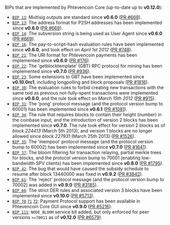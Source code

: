 BIPs that are implemented by Phtevencoin Core (up-to-date up to **v0.12.0**):

* [`BIP 11`](https://github.com/phtevencoin/bips/blob/master/bip-0011.mediawiki): Multisig outputs are standard since **v0.6.0** ([PR #669](https://github.com/phtevencoin/phtevencoin/pull/669)).
* [`BIP 13`](https://github.com/phtevencoin/bips/blob/master/bip-0013.mediawiki): The address format for P2SH addresses has been implemented since **v0.6.0** ([PR #669](https://github.com/phtevencoin/phtevencoin/pull/669)).
* [`BIP 14`](https://github.com/phtevencoin/bips/blob/master/bip-0014.mediawiki): The subversion string is being used as User Agent since **v0.6.0** ([PR #669](https://github.com/phtevencoin/phtevencoin/pull/669)).
* [`BIP 16`](https://github.com/phtevencoin/bips/blob/master/bip-0016.mediawiki): The pay-to-script-hash evaluation rules have been implemented since **v0.6.0**, and took effect on *April 1st 2012* ([PR #748](https://github.com/phtevencoin/phtevencoin/pull/748)).
* [`BIP 21`](https://github.com/phtevencoin/bips/blob/master/bip-0021.mediawiki): The URI format for Phtevencoin payments has been implemented since **v0.6.0** ([PR #176](https://github.com/phtevencoin/phtevencoin/pull/176)).
* [`BIP 22`](https://github.com/phtevencoin/bips/blob/master/bip-0022.mediawiki): The 'getblocktemplate' (GBT) RPC protocol for mining has been implemented since **v0.7.0** ([PR #936](https://github.com/phtevencoin/phtevencoin/pull/936)).
* [`BIP 23`](https://github.com/phtevencoin/bips/blob/master/bip-0023.mediawiki): Some extensions to GBT have been implemented since **v0.10.0rc1**, including longpolling and block proposals ([PR #1816](https://github.com/phtevencoin/phtevencoin/pull/1816)).
* [`BIP 30`](https://github.com/phtevencoin/bips/blob/master/bip-0030.mediawiki): The evaluation rules to forbid creating new transactions with the same txid as previous not-fully-spent transactions were implemented since **v0.6.0**, and the rule took effect on *March 15th 2012* ([PR #915](https://github.com/phtevencoin/phtevencoin/pull/915)).
* [`BIP 31`](https://github.com/phtevencoin/bips/blob/master/bip-0031.mediawiki): The 'pong' protocol message (and the protocol version bump to 60001) has been implemented since **v0.6.1** ([PR #1081](https://github.com/phtevencoin/phtevencoin/pull/1081)).
* [`BIP 34`](https://github.com/phtevencoin/bips/blob/master/bip-0034.mediawiki): The rule that requires blocks to contain their height (number) in the coinbase input, and the introduction of version 2 blocks has been implemented since **v0.7.0**. The rule took effect for version 2 blocks as of *block 224413* (March 5th 2013), and version 1 blocks are no longer allowed since *block 227931* (March 25th 2013) ([PR #1526](https://github.com/phtevencoin/phtevencoin/pull/1526)).
* [`BIP 35`](https://github.com/phtevencoin/bips/blob/master/bip-0035.mediawiki): The 'mempool' protocol message (and the protocol version bump to 60002) has been implemented since **v0.7.0** ([PR #1641](https://github.com/phtevencoin/phtevencoin/pull/1641)).
* [`BIP 37`](https://github.com/phtevencoin/bips/blob/master/bip-0037.mediawiki): The bloom filtering for transaction relaying, partial merkle trees for blocks, and the protocol version bump to 70001 (enabling low-bandwidth SPV clients) has been implemented since **v0.8.0** ([PR #1795](https://github.com/phtevencoin/phtevencoin/pull/1795)).
* [`BIP 42`](https://github.com/phtevencoin/bips/blob/master/bip-0042.mediawiki): The bug that would have caused the subsidy schedule to resume after block 13440000 was fixed in **v0.9.2** ([PR #3842](https://github.com/phtevencoin/phtevencoin/pull/3842)).
* [`BIP 61`](https://github.com/phtevencoin/bips/blob/master/bip-0061.mediawiki): The 'reject' protocol message (and the protocol version bump to 70002) was added in **v0.9.0** ([PR #3185](https://github.com/phtevencoin/phtevencoin/pull/3185)).
* [`BIP 66`](https://github.com/phtevencoin/bips/blob/master/bip-0066.mediawiki): The strict DER rules and associated version 3 blocks have been implemented since **v0.10.0** ([PR #5713](https://github.com/phtevencoin/phtevencoin/pull/5713)).
* [`BIP 70`](https://github.com/phtevencoin/bips/blob/master/bip-0070.mediawiki) [`71`](https://github.com/phtevencoin/bips/blob/master/bip-0071.mediawiki) [`72`](https://github.com/phtevencoin/bips/blob/master/bip-0072.mediawiki): Payment Protocol support has been available in Phtevencoin Core GUI since **v0.9.0** ([PR #5216](https://github.com/phtevencoin/phtevencoin/pull/5216)).
* [`BIP 111`](https://github.com/phtevencoin/bips/blob/master/bip-0111.mediawiki): `NODE_BLOOM` service bit added, but only enforced for peer versions `>=70011` as of **v0.12.0** ([PR #6579](https://github.com/phtevencoin/phtevencoin/pull/6579)).
